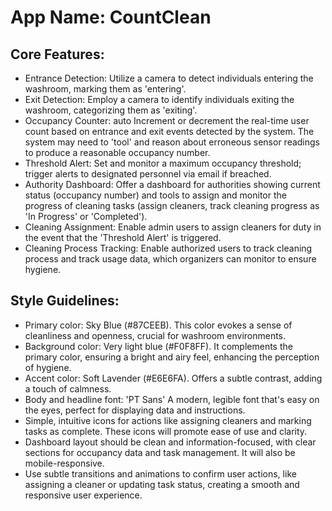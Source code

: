 # **App Name**: CountClean

## Core Features:

- Entrance Detection: Utilize a camera to detect individuals entering the washroom, marking them as 'entering'.
- Exit Detection: Employ a camera to identify individuals exiting the washroom, categorizing them as 'exiting'.
- Occupancy Counter: auto Increment or decrement the real-time user count based on entrance and exit events detected by the system. The system may need to 'tool' and reason about erroneous sensor readings to produce a reasonable occupancy number.
- Threshold Alert: Set and monitor a maximum occupancy threshold; trigger alerts to designated personnel via email if breached.
- Authority Dashboard: Offer a dashboard for authorities showing current status (occupancy number) and tools to assign and monitor the progress of cleaning tasks (assign cleaners, track cleaning progress as 'In Progress' or 'Completed').
- Cleaning Assignment: Enable admin users to assign cleaners for duty in the event that the 'Threshold Alert' is triggered.
- Cleaning Process Tracking: Enable authorized users to track cleaning process and track usage data, which organizers can monitor to ensure hygiene.

## Style Guidelines:

- Primary color: Sky Blue (#87CEEB). This color evokes a sense of cleanliness and openness, crucial for washroom environments.
- Background color: Very light blue (#F0F8FF). It complements the primary color, ensuring a bright and airy feel, enhancing the perception of hygiene.
- Accent color: Soft Lavender (#E6E6FA). Offers a subtle contrast, adding a touch of calmness.
- Body and headline font: 'PT Sans' A modern, legible font that's easy on the eyes, perfect for displaying data and instructions.
- Simple, intuitive icons for actions like assigning cleaners and marking tasks as complete. These icons will promote ease of use and clarity.
- Dashboard layout should be clean and information-focused, with clear sections for occupancy data and task management. It will also be mobile-responsive.
- Use subtle transitions and animations to confirm user actions, like assigning a cleaner or updating task status, creating a smooth and responsive user experience.